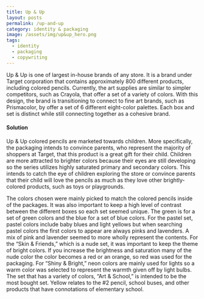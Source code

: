 ```yaml
---
title: Up & Up
layout: posts
permalink: /up-and-up
category: identity & packaging
image: /assets/img/up&up_hero.png
tags:
  - identity
  - packaging
  - copywriting
---
```

Up & Up is one of largest in-house brands of any store. It is a brand under Target
corporation that contains approximately 800 different products, including colored
pencils. Currently, the art supplies are similar to simpler competitors, such as Crayola,
that offer a set of a variety of colors. With this design, the brand is transitioning to
connect to fine art brands, such as Prismacolor, by offer a set of 6 different eight-color
palettes. Each box and set is distinct while still connecting together as a cohesive brand.

#### Solution

Up & Up colored pencils are marketed towards children. More
specifically, the packaging intends to convince parents, who
represent the majority of shoppers at Target, that this product is
a great gift for their child. Children are more attracted to brighter
colors because their eyes are still developing so the series utilizes
highly saturated primary and secondary colors. This intends to
catch the eye of children exploring the store or convince parents
that their child will love the pencils as much as they love other
brightly-colored products, such as toys or playgrounds.

The colors chosen were mainly picked to match the colored
pencils inside of the packages. It was also important to keep a
high level of contrast between the different boxes so each set
seemed unique. The green is for a set of green colors and the
blue for a set of blue colors. For the pastel set, pastel colors
include baby blues and light yellows but when searching pastel
colors the first colors to appear are always pinks and lavenders.
A mix of pink and lavender seemed to more wholly represent
the contents. For the “Skin & Friends,” which is a nude set, it was
important to keep the theme of bright colors. If you increase
the brightness and saturation many of the nude color the color
becomes a red or an orange, so red was used for the packaging.
For “Shiny & Bright,” neon colors are mainly used for lights so a
warm color was selected to represent the warmth given off by
light bulbs. The set that has a variety of colors, “Art & School,”
is intended to be the most bought set. Yellow relates to the #2
pencil, school buses, and other products that have connotations
of elementary school.